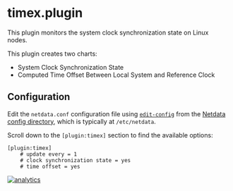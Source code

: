 <!--
title: "timex.plugin"
description: "Monitor the system clock synchronization state."
custom_edit_url: https://github.com/netdata/netdata/edit/master/collectors/timex.plugin/README.md
-->

# timex.plugin

This plugin monitors the system clock synchronization state on Linux nodes.

This plugin creates two charts:

-   System Clock Synchronization State
-   Computed Time Offset Between Local System and Reference Clock

## Configuration

Edit the `netdata.conf` configuration file using [`edit-config`](/docs/configure/nodes.md#use-edit-config-to-edit-configuration-files) from the [Netdata config directory](/docs/configure/nodes.md#the-netdata-config-directory), which is typically at `/etc/netdata`.

Scroll down to the `[plugin:timex]` section to find the available options:

```
[plugin:timex]
    # update every = 1
    # clock synchronization state = yes
    # time offset = yes
```

[![analytics](https://www.google-analytics.com/collect?v=1&aip=1&t=pageview&_s=1&ds=github&dr=https%3A%2F%2Fgithub.com%2Fnetdata%2Fnetdata&dl=https%3A%2F%2Fmy-netdata.io%2Fgithub%2Fcollectors%2Ftimex.plugin%2FREADME&_u=MAC~&cid=5792dfd7-8dc4-476b-af31-da2fdb9f93d2&tid=UA-64295674-3)](<>)
